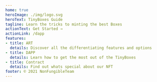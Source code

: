 ```yaml
---
home: true
heroImage: ./img/logo.svg
heroText: TinyBoxes Guide
tagline: Learn the tricks to minting the best Boxes
actionText: Get Started →
actionLink: /dapp
features:
- title: ART
  details: Discover all the differentiating features and options
- title: DAPP
  details: Learn how to get the most out of the TinyBoxes
- title: Contract
  details: Find out whats special about our NFT
footer: © 2021 NonFungibleTeam
---
```

